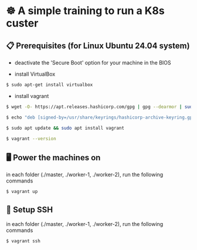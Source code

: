 # ☸️ A simple training to run a K8s custer

## 📋 Prerequisites (for Linux Ubuntu 24.04 system)

- deactivate the 'Secure Boot' option for your machine in the BIOS

- install VirtualBox

```sh
$ sudo apt-get install virtualbox
```

- install vagrant

```sh
$ wget -O- https://apt.releases.hashicorp.com/gpg | gpg --dearmor | sudo tee /usr/share/keyrings/hashicorp-archive-keyring.gpg
```

```sh
$ echo "deb [signed-by=/usr/share/keyrings/hashicorp-archive-keyring.gpg] https://apt.releases.hashicorp.com $(lsb_release -cs) main" | sudo tee /etc/apt/sources.list.d/hashicorp.list
```

```sh
$ sudo apt update && sudo apt install vagrant
```

```sh
$ vagrant --version
```

## 🖥 Power the machines on

in each folder (./master, ./worker-1, ./worker-2), run the following commands

```sh
$ vagrant up
```

## 🔐 Setup SSH

in each folder (./master, ./worker-1, ./worker-2), run the following commands

```sh
$ vagrant ssh
```
